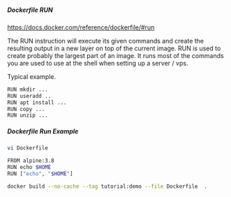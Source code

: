 #####  Dockerfile RUN
https://docs.docker.com/reference/dockerfile/#run

The RUN instruction will execute its given commands and create the resulting output in a new layer on top of the current image.
RUN is used to create probably the largest part of an image. It runs most of the commands you are used to use at the shell when setting up a server / vps.

Typical example.
``````sh
RUN mkdir ...
RUN useradd ..
RUN apt install ...
RUN copy ...
RUN unzip ...

``````
#####  Dockerfile Run Example

``````sh
vi Dockerfile

FROM alpine:3.8
RUN echo $HOME
RUN ["echo", "$HOME"]

docker build --no-cache --tag tutorial:demo --file Dockerfile  .

``````
#####  

``````sh

``````
